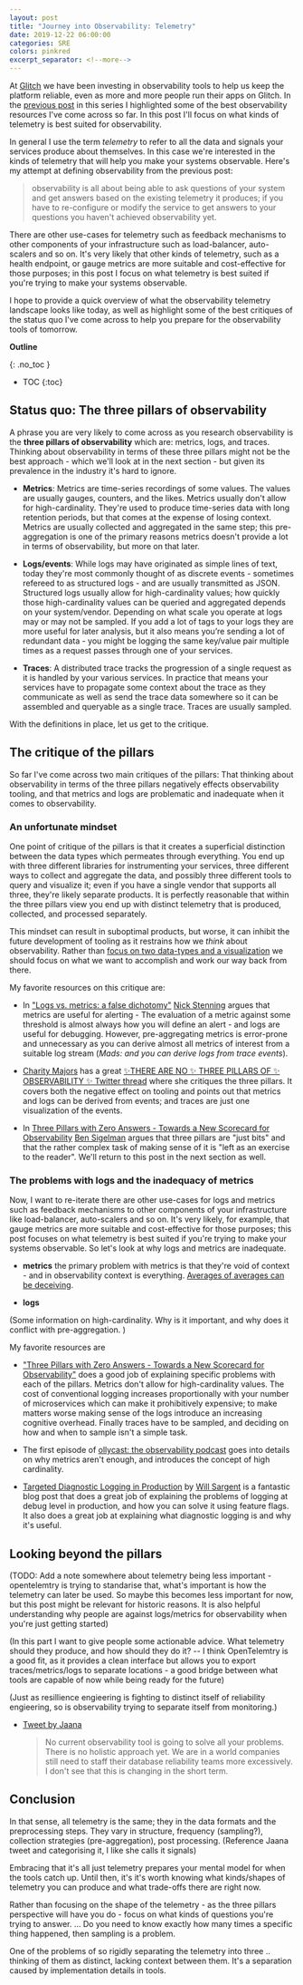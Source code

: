 ```yaml
---
layout: post
title: "Journey into Observability: Telemetry"
date: 2019-12-22 06:00:00
categories: SRE
colors: pinkred
excerpt_separator: <!--more-->
---
```


At [Glitch](https://glitch.com/create) we have been investing in observability tools to help us keep the platform reliable, even as more and more people run their apps on Glitch. In the [previous post](https://mads-hartmann.com/sre/2019/08/04/journey-into-observability-reading-material.html) in this series I highlighted some of the best observability resources I've come across so far. In this post I'll focus on what kinds of telemetry is best suited for observability.

<!--more-->

In general I use the term _telemetry_ to refer to all the data and signals your services produce about themselves. In this case we're interested in the kinds of telemetry that will help you make your systems observable. Here's my attempt at defining observability from the previous post:

> observability is all about being able to ask questions of your system and get answers based on the existing telemetry it produces; if you have to re-configure or modify the service to get answers to your questions you haven't achieved observability yet.

There are other use-cases for telemetry such as feedback mechanisms to other components of your infrastructure such as load-balancer, auto-scalers and so on. It's very likely that other kinds of telemetry, such as a health endpoint, or gauge metrics are more suitable and cost-effective for those purposes; in this post I focus on what telemetry is best suited if you're trying to make your systems observable.

I hope to provide a quick overview of what the observability telemetry landscape looks like today, as well as highlight some of the best critiques of the status quo I've come across to help you prepare for the observability tools of tomorrow.

**Outline**

{: .no_toc }
* TOC
{:toc}

## Status quo: The three pillars of observability

A phrase you are very likely to come across as you research observability is the **three pillars of observability** which are: metrics, logs, and traces. Thinking about observability in terms of these three pillars might not be the best approach - which we'll look at in the next section - but given its prevalence in the industry it's hard to ignore.

- **Metrics**: Metrics are time-series recordings of some values. The values are usually gauges, counters, and the likes. Metrics usually don't allow for high-cardinality. They're used to produce time-series data with long retention periods, but that comes at the expense of losing context. Metrics are usually collected and aggregated in the same step; this pre-aggregation is one of the primary reasons metrics doesn't provide a lot in terms of observability, but more on that later.

- **Logs/events**: While logs may have originated as simple lines of text, today they're most commonly thought of as discrete events - sometimes refereed to as structured logs - and are usually transmitted as JSON. Structured logs usually allow for high-cardinality values; how quickly those high-cardinality values can be queried and aggregated depends on your system/vendor. Depending on what scale you operate at logs may or may not be sampled. If you add a lot of tags to your logs they are more useful for later analysis, but it also means you’re sending a lot of redundant data - you might be logging the same key/value pair multiple times as a request passes through one of your services.

- **Traces**: A distributed trace tracks the progression of a single request as it is handled by your various services. In practice that means your services have to propagate some context about the trace as they communicate as well as send the trace data somewhere so it can be assembled and queryable as a single trace. Traces are usually sampled.

With the definitions in place, let us get to the critique.

## The critique of the pillars

So far I've come across two main critiques of the pillars: That thinking about observability in terms of the three pillars negatively effects observability tooling, and that metrics and logs are problematic and inadequate when it comes to observability.

### An unfortunate mindset

One point of critique of the pillars is that it creates a superficial distinction between the data types which permeates through everything. You end up with three different libraries for instrumenting your services, three different ways to collect and aggregate the data, and possibly three different tools to query and visualize it; even if you have a single vendor that supports all three, they're likely separate products. It is perfectly reasonable that within the three pillars view you end up with distinct telemetry that is produced, collected, and processed separately.

This mindset can result in suboptimal products, but worse, it can inhibit the future development of tooling as it restrains how we *think* about observability. Rather than [focus on two data-types and a visualization](https://twitter.com/mipsytipsy/status/1044668453339172864?s=20) we should focus on what we want to accomplish and work our way back from there.

My favorite resources on this critique are:

- In ["Logs vs. metrics: a false dichotomy"](https://whiteink.com/2019/logs-vs-metrics-a-false-dichotomy/) [Nick Stenning](https://whiteink.com/about/) argues that metrics are useful for alerting - The evaluation of a metric against some threshold is almost always how you will define an alert - and logs are useful for debugging. However, pre-aggregating metrics is error-prone and unnecessary as you can derive almost all metrics of interest from a suitable log stream (*Mads: and you can derive logs from trace events*).

- [Charity Majors](https://charity.wtf) has a great [✨THERE ARE NO ✨ THREE PILLARS OF ✨ OBSERVABILITY ✨ Twitter thread](https://twitter.com/mipsytipsy/status/1044666259898593282) where she critiques the three pillars. It covers both the negative effect on tooling and points out that metrics and logs can be derived from events; and traces are just one visualization of the events.

- In [Three Pillars with Zero Answers - Towards a New Scorecard for Observability](https://lightstep.com/blog/three-pillars-zero-answers-towards-new-scorecard-observability/) [Ben Sigelman](http://bensigelman.org) argues that three pillars are "just bits" and that the rather complex task of making sense of it is "left as an exercise to the reader". We'll return to this post in the next section as well.

### The problems with logs and the inadequacy of metrics

Now, I want to re-iterate there are other use-cases for logs and metrics such as feedback mechanisms to other components of your infrastructure like load-balancer, auto-scalers and so on. It's very likely, for example, that gauge metrics are more suitable and cost-effective for those purposes; this post focuses on what telemetry is best suited if you're trying to make your systems observable. So let's look at why logs and metrics are inadequate.

- **metrics** the primary problem with metrics is that they're void of context - and in observability context is everything. [Averages of averages can be deceiving](http://mathforum.org/library/drmath/view/52790.html).

- **logs** 

<!-- What they aren't good at is debugging new problems in production; and if your systems are under twice the load they were a month or two ago you're more likely to be debugging new problems rather than existing ones. That is, they're bad a dealing with unknown-unknowns. Let's dive into why) -->

(Some information on high-cardinality. Why is it important, and why does it conflict with pre-aggregation.
)

My favorite resources are

- ["Three Pillars with Zero Answers - Towards a New Scorecard for Observability"](https://lightstep.com/blog/three-pillars-zero-answers-towards-new-scorecard-observability/) does a good job of explaining specific problems with each of the pillars. Metrics don't allow for high-cardinality values. The cost of conventional logging increases proportionally with your number of microservices which can make it prohibitively expensive; to make matters worse making sense of the logs introduce an increasing cognitive overhead. Finally traces have to be sampled, and deciding on how and when to sample isn't a simple task.

- The first episode of [ollycast: the observability podcast](https://twitter.com/o11ycast) goes into details on why metrics aren't enough, and introduces the concept of high cardinality.

- [Targeted Diagnostic Logging in Production](https://tersesystems.com/blog/2019/07/22/targeted-diagnostic-logging-in-production/) by [Will Sargent](https://twitter.com/will_sargent) is a fantastic blog post that does a great job of explaining the problems of logging at debug level in production, and how you can solve it using feature flags. It also does a great job at explaining what diagnostic logging is and why it's useful.

<!-- ## Perspectives from Linux observability (BFP)

( I want to see if I can do a quick recap of BPF and see if I can draw any interesting comparisons) -->

## Looking beyond the pillars

(TODO: Add a note somewhere about telemetry being less important - opentelemtry is trying to standarise that, what's important is how the telemetry can later be used. So maybe this becomes less important for now, but this post might be relevant for historic reasons. It is also helpful understanding why people are against logs/metrics for observability when you're just getting started)

(In this part I want to give people some actionable advice. What telemetry should they produce, and how should they do it? -- I think OpenTelemtry is a good fit, as it provides a clean interface but allows you to export traces/metrics/logs to separate locations - a good bridge between what tools are capable of now while being ready for the future)

(Just as resillience engieering is fighting to distinct itself of reliability engieering, so is observability trying to separate itself from monitoring.)

- [Tweet by Jaana](https://twitter.com/rakyll/status/1108808736661868544)
    > No current observability tool is going to solve all your problems. There is no holistic approach yet. We are in a world companies still need to staff their database reliability teams more excessively. I don't see that this is changing in the short term.

## Conclusion

In that sense, all telemetry is the same; they in the data formats and the preprocessing steps. They vary in structure, frequency (sampling?), collection strategies (pre-aggregation), post processing.
    (Reference Jaana tweet and categorising it, I like she calls it signals)

Embracing that it's all just telemetry prepares your mental model for when the tools catch up. Until then, it's it's worth knowing what kinds/shapes of telemetry you can produce and what trade-offs there are right now.

Rather than focusing on the shape of the telemetry - as the three pillars perspective will have you do - focus on what kinds of questions you're trying to answer. ... Do you need to know exactly how many times a specific thing happened, then sampling is a problem.

One of the problems of so rigidly separating the telemetry into three .. thinking of them as distinct, lacking context between them. It's a separation caused by implementation details in tools.

<!-- 

## Unused resources (for now)

One distinction I've come across that I like is

- ["Health, Availability, Debuggability"](https://medium.com/observability/health-availability-debuggability-5b0ab300b35c) rather than focusing on the shape of the data [Jaana](https://twitter.com/rakyll) proposes instead to focus on how the telemetry is utilized, which she classifies into three areas: health, availability, and debuggability. Health signals such as a `/health` endpoints are critical for orchestrators such as schedulers and load balancers. Availability signals are crucial for reliability because they answer the fundamental question of whether a system is working as expected as user wants. Debuggability signals are used in troubleshooting scenarios. While some signals, such as logs, might fit into all three, it requires distinct design and planning to make them useful in these categories.

- [Logging, Metrics & Distributed Tracing – These are Problems, not Solutions!](https://www.autoletics.com/posts/logging-metrics-distributed-tracing-these-are-problems-not-solutions). TODO: Figure out if this is interesting. 


-->
